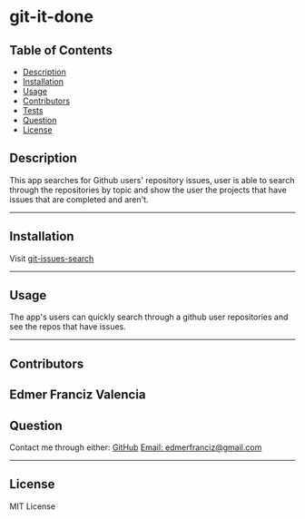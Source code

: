 # git-it-done

  ## Table of Contents
* [Description](#Description)
* [Installation](#Installation)
* [Usage](#Usage)
* [Contributors](#Contribution)
* [Tests](#Tests)
* [Question](#Question)
* [License](#license)

## Description
This app searches for Github users' repository issues, user is able to search through the repositories by topic and show the user the projects that have issues that are completed and aren't.

---

## Installation
 Visit [git-issues-search](https://edm1001.github.io/git-it-done/)

---

## Usage 
The app's users can quickly search through a github user repositories and see the repos that have issues.


---

## Contributors
Edmer Franciz Valencia
---

## Question
Contact me through either:
[GitHub](https://github.com/edm1001)
[Email: edmerfranciz@gmail.com](mailto:edmerfranciz@gmail.com)

---

## License
MIT License
